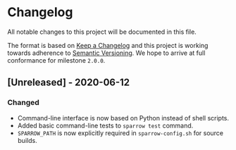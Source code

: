 # Changelog

All notable changes to this project will be documented in this file.

The format is based on
[Keep a Changelog](http://keepachangelog.com/en/1.0.0/)
and this project is working towards adherence to
[Semantic Versioning](http://semver.org/spec/v2.0.0.html).
We hope to arrive at full conformance for milestone `2.0.0`.

## [Unreleased] - 2020-06-12

### Changed

- Command-line interface is now based on Python instead of shell scripts.
- Added basic command-line tests to `sparrow test` command.
- `SPARROW_PATH` is now explicitly required in `sparrow-config.sh` for source builds.

